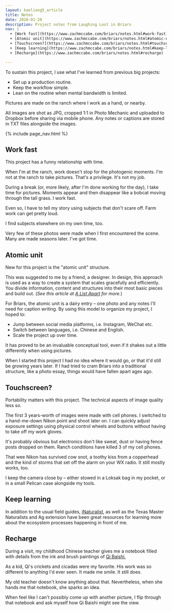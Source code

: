 ```yaml
---
layout: kaoliang5_article
title: Notes
date: 2020-01-28
description: Project notes from Laughing Lost in Briars
nav: |
  + [Work fast](https://www.zachmccabe.com/briars/notes.html#work-fast)
  + [Atomic unit](https://www.zachmccabe.com/briars/notes.html#atomic-unit)
  + [Touchscreen?](https://www.zachmccabe.com/briars/notes.html#touchscreen)
  + [Keep learning](https://www.zachmccabe.com/briars/notes.html#keep-learning)
  + [Recharge](https://www.zachmccabe.com/briars/notes.html#recharge)

---
```



To sustain this project, I use what I've learned from previous big projects: 

- Set up a production routine.
- Keep the workflow simple.
- Lean on the routine when mental bandwidth is limited.

Pictures are made on the ranch where I work as a hand, or nearby.

All images are shot as JPG, cropped 1:1 in Photo Mechanic and uploaded to Dropbox before sharing via mobile phone. Any notes or captions are stored in TXT files alongside the images.


{% include page_nav.html %}


## Work fast

This project has a funny relationship with time.

When I'm at the ranch, work doesn't stop for the photogenic moments. I'm not at the ranch to take pictures. That's a privilege. It's not my job.

During a break (or, more likely, after I'm done working for the day), I take time for pictures. Moments appear and then disappear like a bobcat moving through the tall grass. I work fast.

Even so, I have to tell my story using subjects that don't scare off. Farm work can get pretty loud.

I find subjects elsewhere on my own time, too.

Very few of these photos were made when I first encountered the scene. Many are made seasons later. I've got time.



## Atomic unit

New for this project is the "atomic unit" structure. 

This was suggested to me by a friend, a designer. In design, this approach is used as a way to create a system that scales gracefully and efficiently. You divide information, content and structures into their most basic pieces and build out. (*See this article at [A List Apart](https://alistapart.com/article/language-of-modular-design) for more.*)

For Briars, the atomic unit is a dairy entry – one photo and any notes I'll need for caption writing. By using this model to organize my project, I hoped to:

- Jump between social media platforms, i.e. Instagram, WeChat etc.
- Switch between languages, i.e. Chinese and English.
- Scale the project up over time.

It has proved to be an invaluable conceptual tool, even if it shakes out a little differently when using pictures. 

When I started this project I had no idea where it would go, or that it'd still be growing years later. If I had tried to cram Briars into a traditional structure, like a photo essay, things would have fallen apart ages ago.


<!--
<div style="margin:5em auto">
<p><img src="https://www.zachmccabe.com/briars/assets/viz/6.jpg" alt="nikon" /></p>
</div>
-->


## Touchscreen?


Portability matters with this project. The technical aspects of image quality less so.

The first 3 years-worth of images were made with cell phones. I switched to a hand-me-down Nikon point and shoot later on. I can quickly adjust exposure settings using physical control wheels and buttons without having to take off my work gloves.

It's probably obvious but electronics don't like sweat, dust or having fence posts dropped on them. Ranch conditions have killed 3 of my cell phones.

That wee Nikon has survived cow snot, a toothy kiss from a copperhead and the kind of storms that set off the alarm on your WX radio. It still mostly works, too.

I keep the camera close by – either stowed in a Loksak bag in my pocket, or in a small Pelican case alongside my tools.



## Keep learning

In addition to the usual field guides, [iNaturalist,](https://www.inaturalist.org/) as well as the Texas Master Naturalists and Ag extension have been great resources for learning more about the ecosystem processes happening in front of me.



## Recharge

During a visit, my childhood Chinese teacher gives me a notebook filled with details from the ink and brush paintings of [Qi Baishi.](https://en.wikipedia.org/wiki/Qi_Baishi)

As a kid, Qi's crickets and cicadas were my favorite. His work was so different to anything I'd ever seen. It made me smile. It still does.

My old teacher doesn't know anything about that. Nevertheless, when she hands me that notebook, she sparks an idea.

When feel like I can't possibly come up with another picture, I flip through that notebook and ask myself how Qi Baishi might see the view.
